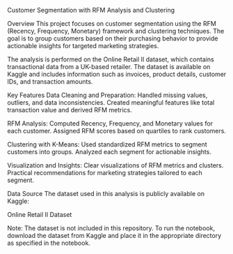 Customer Segmentation with RFM Analysis and Clustering

Overview
This project focuses on customer segmentation using the RFM (Recency, Frequency, Monetary) framework and clustering techniques. The goal is to group customers based on their purchasing behavior to provide actionable insights for targeted marketing strategies.

The analysis is performed on the Online Retail II dataset, which contains transactional data from a UK-based retailer. The dataset is available on Kaggle and includes information such as invoices, product details, customer IDs, and transaction amounts.

Key Features
Data Cleaning and Preparation:
Handled missing values, outliers, and data inconsistencies.
Created meaningful features like total transaction value and derived RFM metrics.

RFM Analysis:
Computed Recency, Frequency, and Monetary values for each customer.
Assigned RFM scores based on quartiles to rank customers.

Clustering with K-Means:
Used standardized RFM metrics to segment customers into groups.
Analyzed each segment for actionable insights.

Visualization and Insights:
Clear visualizations of RFM metrics and clusters.
Practical recommendations for marketing strategies tailored to each segment.

Data Source
The dataset used in this analysis is publicly available on Kaggle:

Online Retail II Dataset

Note: The dataset is not included in this repository. To run the notebook, download the dataset from Kaggle and place it in the appropriate directory as specified in the notebook.
